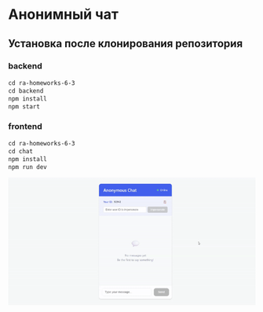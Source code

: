 # Анонимный чат

## Установка после клонирования репозитория

### backend
```
cd ra-homeworks-6-3
cd backend
npm install
npm start
```

### frontend
```
cd ra-homeworks-6-3
cd chat
npm install
npm run dev
```


![Веб-страница](./motions/web-page.gif)
